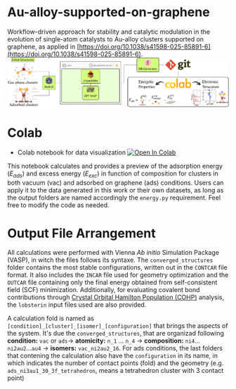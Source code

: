 # Au-alloy-supported-on-graphene
Workflow-driven approach for stability and catalytic modulation in the evolution of single-atom catalysts to Au-alloy clusters supported on graphene, as applied in [https://doi.org/10.1038/s41598-025-85891-6](https://doi.org/10.1038/s41598-025-85891-6).
<img title="Workflow" src="workflow.png">

# Colab
* Colab notebook for data visualization [![Open In Colab](https://colab.research.google.com/assets/colab-badge.svg)](https://colab.research.google.com/drive/1nlk0nvFGPDAAtO6J8oSc2dNsEmlUh2c0?usp=sharing)

This notebook calculates and provides a preview of the adsorption energy (*E<sub>ads</sub>*) and excess energy (*E<sub>exc</sub>*) in function of composition for clusters in both vacuum (vac) and adsorbed on graphene (ads) conditions. Users can apply it to the data generated in this work or their own datasets, as long as the output folders are named accordingly the `energy.py` requirement. Feel free to modify the code as needed.

# Output File Arrangement
All calculations were performed with Vienna *Ab initio* Simulation Package (VASP), in witch the files follows its syntaxe. The `converged_structures` folder contains the most stable configurations, written out in the `CONTCAR` file format. It also includes the `INCAR` file used for geometry optimization and the `OUTCAR` file containing only the final energy obtained from self-consistent field (SCF) minimization. Additionally, for evaluating covalent bond contributions through [Crystal Orbital Hamilton Population (COHP)](http://www.cohp.de/) analysis, the `lobsterin` input files used are also provided.

A calculation fold is named as `[condition]_[cluster]_[isomer]_[configuration]` that brings the aspects of the system. It's due the `converged_structures`, that are organizad following  **condition:** `vac` or `ads`&rarr; **atomicity:** `n_1` ... `n_4` &rarr; **composition:** `ni4`... `ni2au2`...`au4` &rarr; **isomers:** `vac_ni2au2_16`. For ads conditions, the last folders that contening the calculation also have the `configuration` in its name, in which indicates the number of contact points (fold) and the geometry (e.g. `ads_ni3au1_30_3f_tetrahedron`, means a tetrahedron cluster with 3 contact point)





